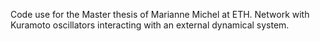 Code use for the Master thesis of Marianne Michel at ETH.
Network with Kuramoto oscillators interacting with an external dynamical system.